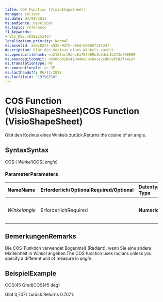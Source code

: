 ```yaml
---
title: COS Function (VisioShapeSheet)
manager: soliver
ms.date: 03/09/2015
ms.audience: Developer
ms.topic: reference
f1_keywords:
- Vis_DSS.chm82251407
localization_priority: Normal
ms.assetid: 2e6c82e7-a025-9df5-a95d-b00b0f39724f
description: Gibt den Kosinus eines Winkels zurück.
ms.openlocfilehash: ea213fac19aec8a757369b3b7dcb1b273e488989
ms.sourcegitcommit: 9d60cd82b5413446e5bc8ace2cd689f683fb41a7
ms.translationtype: MT
ms.contentlocale: de-DE
ms.lasthandoff: 06/11/2018
ms.locfileid: "19796750"
---
```

# <a name="cos-function-visioshapesheet"></a><span data-ttu-id="e7ffb-103">COS Function (VisioShapeSheet)</span><span class="sxs-lookup"><span data-stu-id="e7ffb-103">COS Function (VisioShapeSheet)</span></span>

<span data-ttu-id="e7ffb-104">Gibt den Kosinus eines Winkels zurück.</span><span class="sxs-lookup"><span data-stu-id="e7ffb-104">Returns the cosine of an angle.</span></span> 
  
## <a name="syntax"></a><span data-ttu-id="e7ffb-105">Syntax</span><span class="sxs-lookup"><span data-stu-id="e7ffb-105">Syntax</span></span>

<span data-ttu-id="e7ffb-106">COS ( *Winkel*)</span><span class="sxs-lookup"><span data-stu-id="e7ffb-106">COS( *angle*)</span></span> 
  
### <a name="parameters"></a><span data-ttu-id="e7ffb-107">Parameter</span><span class="sxs-lookup"><span data-stu-id="e7ffb-107">Parameters</span></span>

|<span data-ttu-id="e7ffb-108">**Name**</span><span class="sxs-lookup"><span data-stu-id="e7ffb-108">**Name**</span></span>|<span data-ttu-id="e7ffb-109">**Erforderlich/Optional**</span><span class="sxs-lookup"><span data-stu-id="e7ffb-109">**Required/Optional**</span></span>|<span data-ttu-id="e7ffb-110">**Datentyp**</span><span class="sxs-lookup"><span data-stu-id="e7ffb-110">**Data Type**</span></span>|<span data-ttu-id="e7ffb-111">**Beschreibung**</span><span class="sxs-lookup"><span data-stu-id="e7ffb-111">**Description**</span></span>|
|:-----|:-----|:-----|:-----|
| <span data-ttu-id="e7ffb-112">_Winkel_</span><span class="sxs-lookup"><span data-stu-id="e7ffb-112">_angle_</span></span> <br/> |<span data-ttu-id="e7ffb-113">Erforderlich</span><span class="sxs-lookup"><span data-stu-id="e7ffb-113">Required</span></span>  <br/> |<span data-ttu-id="e7ffb-114">**Numeric**</span><span class="sxs-lookup"><span data-stu-id="e7ffb-114">**Numeric**</span></span> <br/> |<span data-ttu-id="e7ffb-115">Der Winkel, dessen Kosinus abgerufen werden soll.</span><span class="sxs-lookup"><span data-stu-id="e7ffb-115">The angle of which to get the cosine.</span></span>  <br/> |
   
## <a name="remarks"></a><span data-ttu-id="e7ffb-116">Bemerkungen</span><span class="sxs-lookup"><span data-stu-id="e7ffb-116">Remarks</span></span>

<span data-ttu-id="e7ffb-117">Die COS-Funktion verwendet Bogenmaß (Radiant), wenn Sie eine andere Maßeinheit in *Winkel* angeben.</span><span class="sxs-lookup"><span data-stu-id="e7ffb-117">The COS function uses radians unless you specify a different unit of measure in  *angle*  .</span></span> 
  
## <a name="example"></a><span data-ttu-id="e7ffb-118">Beispiel</span><span class="sxs-lookup"><span data-stu-id="e7ffb-118">Example</span></span>

<span data-ttu-id="e7ffb-119">COS(45 Grad)</span><span class="sxs-lookup"><span data-stu-id="e7ffb-119">COS(45 deg)</span></span> 
  
<span data-ttu-id="e7ffb-120">Gibt 0,7071 zurück.</span><span class="sxs-lookup"><span data-stu-id="e7ffb-120">Returns 0.7071.</span></span> 
  

